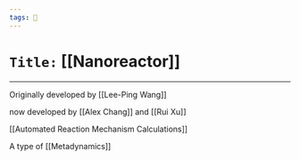 ```yaml
---
tags: 🧪
---
```

# `Title:` [[Nanoreactor]]
--- 


Originally developed by [[Lee-Ping Wang]]

now developed by [[Alex Chang]] and [[Rui Xu]]


[[Automated Reaction Mechanism Calculations]]

A type of [[Metadynamics]]